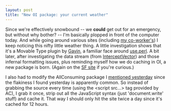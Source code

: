 ```yaml
---
layout: post
title: "New OI package: your current weather"
---
```




Since we're effectively snowbound -- we <b>could</b> get out for an emergency, but without why bother? -- I'm basically plopped in front of the computer today. And while going around various sites (including <a href="http://mark.denovich.org/">my co-worker's</a>) I keep noticing this nifty little weather thing. A little investigation shows that it's a Movable Type plugin by <a href="http://www.estey.com/">Gavin</a>, a familiar face around <a href="http://use.perl.org/~gav/">use.perl</a>. A bit later, after investigating the data stream (from <a href="http://weather.interceptvector.com/">InterceptVector</a>) and those infernal formatting issues, plus reminding myself how we do caching in OI, a new package is born. (Again on the <a href="https://sourceforge.net/project/showfiles.php?group_id=16810">SF site</a> if you're curious.)

<p>I also had to modify the AllConsuming package I <a href="/2003/02/15/allconsuming_oi_package_plus_delayed_gratification.html">mentioned yesterday</a> since the flakiness I found yesterday is apparently common. So instead of grabbing the source every time (using the &lt;script src...&gt; tag provided by AC), I grab it once, strip out all the JavaScript syntax (just 'document.write' stuff) and cache it. That way I should only hit the site twice a day since it's cached for 12 hours.</p>

<p>


